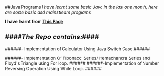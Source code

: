 ##Java Programs
*I have learnt some basic Java in the last one month, here are some basic and mainstream programs*

**I have learnt from [This Page](http://www.w3professors.com/Pages/Courses/Java/Java-Programs.html)**


####*The Repo contains:*####
--------------------------------------------------------------
######- Implementation of Calculator Using Java Switch Case.######

######- Implementation Of  Fibonacci Series/ Hemachandra Series and Floyd's Triangle using For loop. ######
######-Implementation of Number Reversing Operation Using While Loop. ######


